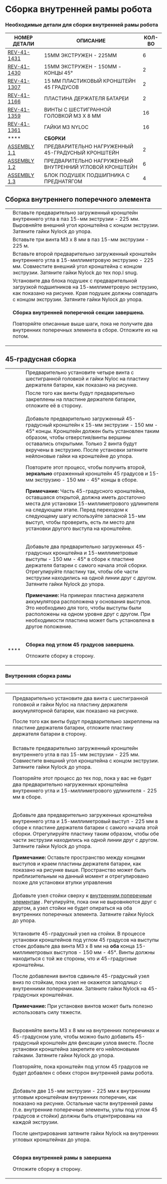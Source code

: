 # Сборка внутренней рамы робота

### **Необходимые детали для сборки внутренней рамы робота**

| **НОМЕР ДЕТАЛИ**                                        | **ОПИСАНИЕ**                                            | **КОЛ-ВО** |
| ------------------------------------------------------- | ------------------------------------------------------- | ---------- |
| [REV-41-1431](https://www.revrobotics.com/rev-41-1431/) | 15MM ЭКСТРУЖЕН - 225MM                                  | 6          |
| [REV-41-1430](https://www.revrobotics.com/rev-41-1430/) | 15MM ЭКСТРУЖЕН - 150MM - КОНЦЫ 45°                      | 2          |
| [REV-41-1307](https://www.revrobotics.com/rev-41-1307/) | 15 ММ ПЛАСТИКОВЫЙ КРОНШТЕЙН 45 ГРАДУСОВ                 | 2          |
| [REV-41-1166](https://www.revrobotics.com/rev-41-1166/) | ПЛАСТИНА ДЕРЖАТЕЛЯ БАТАРЕИ                              | 2          |
| [REV-41-1359](https://www.revrobotics.com/rev-41-1359/) | ВИНТЫ С ШЕСТИГРАННОЙ ГОЛОВКОЙ M3 X 8 ММ                 | 16         |
| [REV-41-1361](https://www.revrobotics.com/rev-41-1361/) | ГАЙКИ M3 NYLOC                                          | 16         |
| ****                                                    | **СБОРКИ**                                              |            |
| [ASSEMBLY 1.1](broken-reference)                        | ПРЕДВАРИТЕЛЬНО НАГРУЖЕННЫЙ 45-ГРАДУСНЫЙ КРОНШТЕЙН       | 2          |
| [ASSEMBLY 1.2](broken-reference)                        | ПРЕДВАРИТЕЛЬНО НАГРУЖЕННЫЙ ВНУТРЕННИЙ УГЛОВОЙ КРОНШТЕЙН | 6          |
| [ASSEMBLY 1.3](broken-reference)                        | БЛОК ПОДУШЕК ПОДШИПНИКА С ПРЕДНАТЯГОМ                   | 4          |

## Сборка внутреннего поперечного элемента&#x20;

|                                                                                                                                                                                                                                                                                                              |                                                                                                                                                                                                                |
| ------------------------------------------------------------------------------------------------------------------------------------------------------------------------------------------------------------------------------------------------------------------------------------------------------------ | -------------------------------------------------------------------------------------------------------------------------------------------------------------------------------------------------------------- |
| <img src="https://2589213514-files.gitbook.io/~/files/v0/b/gitbook-legacy-files/o/assets%2F-M5yw0n8IneF5-9ybLjT%2F-MMRhIgLPv-irXg3_tVp%2F-MMRhuNwQEkEcqyhE40z%2FEDU%20Kit_ICM%20-%20Add%201st%20Pillow%20Block.svg?alt=media&#x26;token=73206a50-34da-40fa-af60-261211a3e344" alt="" data-size="original">   | Вставьте предварительно загруженный кронштейн внутреннего угла в паз 15-мм экструзии - 225 мм. Выровняйте внешний угол кронштейна с концом экструзии. Затяните гайки Nylock до упора.                          |
| <img src="https://2589213514-files.gitbook.io/~/files/v0/b/gitbook-legacy-files/o/assets%2F-M5yw0n8IneF5-9ybLjT%2F-MMRhIgLPv-irXg3_tVp%2F-MMRi6L_iL2vuZPDZ8-p%2FEDU%20Kit_ICM%20-%20Add%203%20Screws.svg?alt=media&#x26;token=873892b7-4bd1-46f9-b47e-d6c33b336007" alt="" data-size="original">             | Вставьте три винта M3 x 8 мм в паз 15-мм экструзии - 225 м.                                                                                                                                                    |
| <img src="https://2589213514-files.gitbook.io/~/files/v0/b/gitbook-legacy-files/o/assets%2F-M5yw0n8IneF5-9ybLjT%2F-MMRhIgLPv-irXg3_tVp%2F-MMRiH0eJ9sE1jP5eY7Q%2FEDU%20Kit_ICM%20-%20Add%202nd%20Inside%20Corner.svg?alt=media&#x26;token=79a7695f-f578-43ad-aa26-d43ea4f220f3" alt="" data-size="original">  | Вставьте второй предварительно загруженный кронштейн внутреннего угла в 15-миллиметровую экструзию - 225 мм. Совместите внешний угол кронштейна с концом экструзии. Затяните гайки Nylock до тех пор.l snug.   |
| <img src="https://2589213514-files.gitbook.io/~/files/v0/b/gitbook-legacy-files/o/assets%2F-M5yw0n8IneF5-9ybLjT%2F-MMRhIgLPv-irXg3_tVp%2F-MMRiTHUfWUolrg-iVyx%2FEDU%20Kit_ICM%20-%20Add%20Pillow%20Blocks.svg?alt=media&#x26;token=780f78b6-5d03-49d8-bec5-a3d32b373e63" alt="" data-size="original">        | Установите два блока подушек с предварительной загрузкой подшипников на 15-миллиметровую экструзию, как показано на рисунке. Края подушек должны совпадать с концом экструзии. Затяните гайки Nylock до упора. |
| <img src="https://2589213514-files.gitbook.io/~/files/v0/b/gitbook-legacy-files/o/assets%2F-M5yw0n8IneF5-9ybLjT%2F-MDKjyl9wVWKLR38B7z5%2F-MDLKnimbt8x2Z9lCYbU%2FEDU%20Kit_ICM%20-%20Complete.svg?alt=media&#x26;token=774f5868-71df-46f9-af30-952a89bd39c5" alt="" data-size="original">                     | <p><strong>Сборка внутренней поперечной секции завершена.</strong></p><p></p><p>Повторяйте описанные выше шаги, пока не получите два внутренних поперечных элемента в сборе. Отложите их на потом.</p>         |

## 45-градусная сборка&#x20;

|                                                                                                                                                                                                                                                                                                         |                                                                                                                                                                                                                                                                                                                                                                                                                                                                                                                                                                                                                                                                                                                                                                                                                                                 |
| ------------------------------------------------------------------------------------------------------------------------------------------------------------------------------------------------------------------------------------------------------------------------------------------------------- | ----------------------------------------------------------------------------------------------------------------------------------------------------------------------------------------------------------------------------------------------------------------------------------------------------------------------------------------------------------------------------------------------------------------------------------------------------------------------------------------------------------------------------------------------------------------------------------------------------------------------------------------------------------------------------------------------------------------------------------------------------------------------------------------------------------------------------------------------- |
| <img src="https://2589213514-files.gitbook.io/~/files/v0/b/gitbook-legacy-files/o/assets%2F-M5yw0n8IneF5-9ybLjT%2F-MMRhIgLPv-irXg3_tVp%2F-MMRjeJy6ZUEyEkLLjoe%2FPre-loading%20Battery%20Bracket.svg?alt=media&#x26;token=23694478-358f-49b5-af53-ef34b91242e1" alt="" data-size="original">             | Предварительно установите четыре винта с шестигранной головкой и гайки Nyloc на пластину держателя  батареи, как показано на рисунке.                                                                                                                                                                                                                                                                                                                                                                                                                                                                                                                                                                                                                                                                                                           |
| <img src="https://2589213514-files.gitbook.io/~/files/v0/b/gitbook-legacy-files/o/assets%2F-M5yw0n8IneF5-9ybLjT%2F-MMRhIgLPv-irXg3_tVp%2F-MMRkFeYHhJ6Ydza8g3l%2FBattery%20Bracket%20Redo.svg?alt=media&#x26;token=2efccb20-3836-4ea4-9582-732f13082759" alt="" data-size="original">                    | После того как винты будут предварительно закреплены на пластине держателя батареи, отложите её в сторону.                                                                                                                                                                                                                                                                                                                                                                                                                                                                                                                                                                                                                                                                                                                                      |
| <img src="https://2589213514-files.gitbook.io/~/files/v0/b/gitbook-legacy-files/o/assets%2F-M5yw0n8IneF5-9ybLjT%2F-MMRhIgLPv-irXg3_tVp%2F-MMRkPgxjsypHIAMqg73%2FEDU%20Kit_45DA%20-%20Add%20Brackets.svg?alt=media&#x26;token=aed11627-0364-4019-a31c-cf5bc1fde2d3" alt="" data-size="original">         | <p>Добавьте предварительно загруженный 45-градусный кронштейн к 15-мм экструзии - 150 мм - 45° концы. Кронштейн должен быть установлен таким образом, чтобы отверстия/винты вершины оставались открытыми. Только 2 винта будут вкручены в экструзию. После установки затяните нейлоновые гайки на кронштейне до упора.</p><p></p><p>Повторите этот процесс, чтобы получить второй, <strong>зеркально</strong> отраженный кронштейн 45 градусов и 15-мм экструзию - 150 мм - 45° концы в сборе.</p><p></p><p><strong>Примечание:</strong> Часть 45-градусного кронштейна, оставшаяся открытой, должна иметь достаточно места для установки 15-миллиметрового удлинителя на следующем этапе. Перед переходом к следующему шагу используйте запасной 15-мм выступ, чтобы проверить, есть ли место для установки другого выступа на кронштейне.</p> |
| <img src="https://2589213514-files.gitbook.io/~/files/v0/b/gitbook-legacy-files/o/assets%2F-M5yw0n8IneF5-9ybLjT%2F-MMRhIgLPv-irXg3_tVp%2F-MMRkyzqRPX0QIGL_ZI8%2FEDU%20Kit_45DA%20-%20Add%20Battery%20Plate.svg?alt=media&#x26;token=ec2863c3-d906-4ded-aba0-62bf20b31899" alt="" data-size="original">  | <p>Добавьте два предварительно загруженных 45-градусных кронштейна и 15-миллиметровые выступы - 150 мм - 45° в сборе к пластине держателя батареи с самого начала этой сборки. Отрегулируйте пластину так, чтобы обе части экструзии находились на одной линии друг с другом. Затяните гайки Nylock до упора.</p><p></p><p><strong>Примечание:</strong> На примерах пластина держателя аккумулятора расположена у основания выступов. Это необходимо для того, чтобы выступы были расположены на одном уровне друг с другом. При необходимости пластина может быть установлена в другое положение.</p>                                                                                                                                                                                                                                          |
| <img src="https://2589213514-files.gitbook.io/~/files/v0/b/gitbook-legacy-files/o/assets%2F-M5yw0n8IneF5-9ybLjT%2F-MMRhIgLPv-irXg3_tVp%2F-MMRl9Jmg4_7xQQFq19E%2FEDU%20Kit_45DA%20-%20Complete.svg?alt=media&#x26;token=764276ec-5eaf-4025-9849-ecacfd5a795c" alt="" data-size="original"> ****          | <p><strong>Сборка под углом 45 градусов завершена.</strong></p><p></p><p>Отложите сборку в сторону.</p>                                                                                                                                                                                                                                                                                                                                                                                                                                                                                                                                                                                                                                                                                                                                         |

### **Внутренняя сборка рамы**

| ​                                                                                                                                                                                                                                                                                                                                                                                                                                                                                                                                                                                                                                    | ​                                                                                                                                                                                                                                                                                                                                                                                                                                                                                                                                                                                                                  |
| ------------------------------------------------------------------------------------------------------------------------------------------------------------------------------------------------------------------------------------------------------------------------------------------------------------------------------------------------------------------------------------------------------------------------------------------------------------------------------------------------------------------------------------------------------------------------------------------------------------------------------------ | ------------------------------------------------------------------------------------------------------------------------------------------------------------------------------------------------------------------------------------------------------------------------------------------------------------------------------------------------------------------------------------------------------------------------------------------------------------------------------------------------------------------------------------------------------------------------------------------------------------------ |
| <p>​</p><p><img src="https://2589213514-files.gitbook.io/~/files/v0/b/gitbook-legacy-files/o/assets%2F-M5yw0n8IneF5-9ybLjT%2F-MMRhIgLPv-irXg3_tVp%2F-MMRlPZTF3XchKvvuirM%2FEDU%20Kit_Pre-Loaded%20Battery%20Plate%20(2S).svg?alt=media&#x26;token=4c6e73e8-d9ca-46a1-88a2-94f7f348ee3b" alt="" data-size="original"></p>                                                                                                                                                                                                                                                                                                             | Предварительно установите два винта с шестигранной головкой и гайки Nyloc на пластину держателя аккумуляторной батареи, как показано на рисунке.                                                                                                                                                                                                                                                                                                                                                                                                                                                                   |
| <p><img src="https://2589213514-files.gitbook.io/~/files/v0/b/gitbook-legacy-files/o/assets%2F-M5yw0n8IneF5-9ybLjT%2F-MMRhIgLPv-irXg3_tVp%2F-MMRlL5pt2sImdMQZFAs%2FEDU%20Kit_Pre-Load%20Battery%20Plate%20(2S).svg?alt=media&#x26;token=853f569d-270b-41a2-9dd5-410bdeacd159" alt="" data-size="original"></p><p>​</p>                                                                                                                                                                                                                                                                                                               | После того как винты будут предварительно закреплены на пластине держателя батареи, отложите пластину держателя батареи в сторону.                                                                                                                                                                                                                                                                                                                                                                                                                                                                                 |
| <p>​</p><p><img src="https://2589213514-files.gitbook.io/~/files/v0/b/gitbook-legacy-files/o/assets%2F-M5yw0n8IneF5-9ybLjT%2F-MMRhIgLPv-irXg3_tVp%2F-MMRmVIKGRdaZLQx0E6J%2FEDU%20Kit_ICM%20-%20Add%201st%20Pillow%20Block.svg?alt=media&#x26;token=f4181e6a-c215-46fd-81db-cbda399d0670" alt="" data-size="original"></p>                                                                                                                                                                                                                                                                                                            | <p>Вставьте предварительно загруженный кронштейн внутреннего угла в паз 15-мм экструзии - 225 мм. Совместите внешний угол кронштейна с концом экструзии. Затяните гайки Nylock до упора.</p><p>Повторяйте этот процесс до тех пор, пока у вас не будет два предварительно нагруженных кронштейна внутреннего угла и 15-миллиметрового удлинителя - 225 мм в сборе.</p>                                                                                                                                                                                                                                             |
| <p>​</p><p><img src="https://2589213514-files.gitbook.io/~/files/v0/b/gitbook-legacy-files/o/assets%2F-M5yw0n8IneF5-9ybLjT%2F-MMRhIgLPv-irXg3_tVp%2F-MMRmqwtlh2wosrXYD08%2FEDU%20Kit_UR%20-%20Add%20Uprights%20to%20Plate.svg?alt=media&#x26;token=cdf55838-26e1-44da-b3ba-440c76fb9968" alt="" data-size="original"></p>                                                                                                                                                                                                                                                                                                            | <p>Добавьте два предварительно загруженных кронштейна внутреннего угла и 15-миллиметровый выступ - 225 мм в сборе к пластине держателя батареи с самого начала этой сборки. Отрегулируйте пластину таким образом, чтобы обе части экструзии находились на одной линии друг с другом. Затяните гайки Nylock до упора.</p><p></p><p><strong>Примечание:</strong> Оставьте пространство между концами выступов и краем пластины держателя батареи, как показано на рисунке выше. Пространство может быть приблизительным на данный момент и отрегулировано позже для установки втулки управления</p>                  |
| <p>​</p><p><img src="https://2589213514-files.gitbook.io/~/files/v0/b/gitbook-legacy-files/o/assets%2F-M5yw0n8IneF5-9ybLjT%2F-MMRhIgLPv-irXg3_tVp%2F-MMRnlwVxdzRzkCzEILm%2FEDU%20Kit_TT%20-%20Add%20ICM%20to%20UR.svg?alt=media&#x26;token=07771b23-4366-4fd4-b86f-e5dca078cc3a" alt="" data-size="original"></p>                                                                                                                                                                                                                                                                                                                    | Добавьте узел стойки сверху к [внутренним поперечным элементам](https://docs.revrobotics.com/duo-build/ftc-starter-kit-class-bot/skv3-internal-robot-frame-assembly#internal-cross-member-assembly) . Регулируйте, пока они не выровняются друг с другом, а узел стойки не будет опираться на оба внутренних поперечных элемента. Затяните гайки Nylock до упора.                                                                                                                                                                                                                                                  |
| <p>​</p><p><img src="https://2589213514-files.gitbook.io/~/files/v0/b/gitbook-legacy-files/o/assets%2F-M5yw0n8IneF5-9ybLjT%2F-MMRhIgLPv-irXg3_tVp%2F-MMRoJ_aTTwcAyeJ6Un0%2FEDU%20Kit_Detail%20View%20-%20Add%2045%20Degree%20Assembly.svg.2020_07_30_11_33_56.0.svg?alt=media&#x26;token=58d0e638-9926-48ee-854f-ecc4ebecfd29" alt="" data-size="original"></p>                                                                                                                                                                                                                                                                      | <p>Установите 45-градусный узел на стойки. В процессе установки кронштейнов под углом 45 градусов на выступы стоек добавьте два винта M3 x 8 мм на  <strong>оба</strong> конца 15-миллиметровых выступов - 150 мм - 45°. Винты должны находиться с той же стороны, что и 45-градусные кронштейны.</p><p></p><p>После добавления винтов сдвиньте 45-градусный узел вниз по стойкам, пока узел не окажется заподлицо с внутренними поперечинами. Затяните гайки Nylock на 45-градусных кронштейнах.</p><p></p><p><strong>Примечание:</strong> При установке винтов может быть полезно использовать силу тяжести.</p> |
| <p>​</p><p><img src="https://2589213514-files.gitbook.io/~/files/v0/b/gitbook-legacy-files/o/assets%2F-M5yw0n8IneF5-9ybLjT%2F-MMRhIgLPv-irXg3_tVp%2F-MMRoAtahYC19P07SRbu%2FEDU%20Kit_TT-%20Add%2045%20Degree%20Bracket.svg?alt=media&#x26;token=1b24407b-cd44-4e87-a7cb-c69dc2475545" alt="" data-size="original"></p><p>​</p><p>​</p><p><img src="https://2589213514-files.gitbook.io/~/files/v0/b/gitbook-legacy-files/o/assets%2F-M5yw0n8IneF5-9ybLjT%2F-MMRhIgLPv-irXg3_tVp%2F-MMRpHQH-iW5G3S_LYK-%2FEDU%20Kit_TT%20-%20Complete.svg?alt=media&#x26;token=acd30e6f-148f-43f7-98c2-93dbc66908a1" alt="" data-size="original"></p> | <p>Выровняйте винты M3 x 8 мм на внутренних поперечинах и 45-градусном узле, чтобы можно было добавить 45-градусный кронштейн для фиксации узлов вместе. После установки кронштейна закрепите его нейлоновыми гайками. Затяните гайки Nylock до упора.</p><p></p><p>Повторяйте, пока кронштейн под углом 45 градусов не будет добавлен с обеих сторон внутренней рамы робота.</p>                                                                                                                                                                                                                                  |
| <p>​</p><p><img src="https://2589213514-files.gitbook.io/~/files/v0/b/gitbook-legacy-files/o/assets%2F-M5yw0n8IneF5-9ybLjT%2F-MDRaMoS1o_Ko2Ik5TVR%2F-MDVmMxKWEmHlbEUPWyx%2FEDU%20Kit_Chassis%20Frame%20-%20Add%20Extrusion.svg?alt=media&#x26;token=41d4585b-53dc-4b4b-b378-731351c5b7bc" alt="" data-size="original"></p>                                                                                                                                                                                                                                                                                                           | <p>Добавьте две 15-мм экструзии - 225 мм к внутренним угловым кронштейнам внутренних поперечин, как показано на рисунке. Остальные части внутренней рамы (т.е. внутренние поперечные элементы, узлы под углом 45 градусов и стойки) должны быть отцентрированы на каждой экструзии.</p><p></p><p>После центрирования затяните гайки Nylock на внутренних угловых кронштейнах до упора.</p>                                                                                                                                                                                                                         |
| <p>​</p><p><img src="https://2589213514-files.gitbook.io/~/files/v0/b/gitbook-legacy-files/o/assets%2F-M5yw0n8IneF5-9ybLjT%2F-MMRhIgLPv-irXg3_tVp%2F-MMRpzLp6_npzF7jesgR%2FEDU%20Kit_View%2062.svg?alt=media&#x26;token=68139d72-9c6c-495e-adee-08b118c757ad" alt="" data-size="original"></p>                                                                                                                                                                                                                                                                                                                                       | <p><strong>Сборка внутренней рамы в завершена</strong></p><p></p><p>Отложите сборку в сторону.</p>                                                                                                                                                                                                                                                                                                                                                                                                                                                                                                                 |
